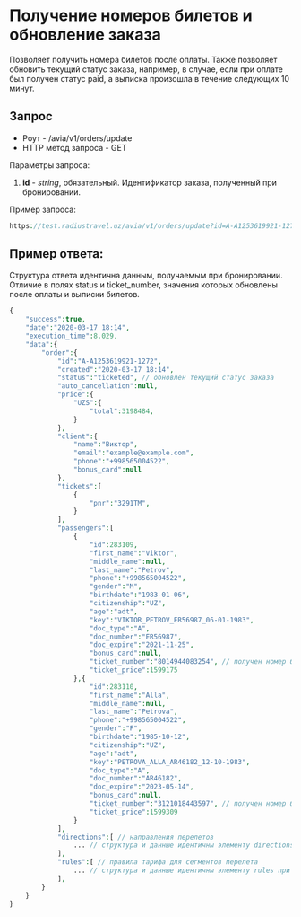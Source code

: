 Получение номеров билетов и обновление заказа
=============================================

Позволяет получить номера билетов после оплаты. Также позволяет обновить текущий статус заказа, например, в случае, если при оплате был получен статус paid, а выписка произошла в течение следующих 10 минут.

Запрос
------

* Роут - /avia/v1/orders/update
* HTTP метод запроса - GET

Параметры запроса:

1. **id** - *string*, обязательный. Идентификатор заказа, полученный при бронировании.

Пример запроса:

```php
https://test.radiustravel.uz/avia/v1/orders/update?id=A-A1253619921-1272&token=klmnPYz52MUJPH1ZsPXw
```

Пример ответа:
--------------

Структура ответа идентична данным, получаемым при бронировании. Отличие в полях status и ticket_number, значения которых обновлены после оплаты и выписки билетов.

```php
{
    "success":true,
    "date":"2020-03-17 18:14",
    "execution_time":8.029,
    "data":{
        "order":{
            "id":"A-A1253619921-1272",
            "created":"2020-03-17 18:14",
            "status":"ticketed", // обновлен текущий статус заказа
            "auto_cancellation":null,
            "price":{
                "UZS":{
                    "total":3198484,
                }
            },
            "client":{
                "name":"Виктор",
                "email":"example@example.com",
                "phone":"+998565004522",
                "bonus_card":null
            },
            "tickets":[
                {
                    "pnr":"3291TM",
                }
            ],
            "passengers":[
                {
                    "id":283109,
                    "first_name":"Viktor",
                    "middle_name":null,
                    "last_name":"Petrov",
                    "phone":"+998565004522",
                    "gender":"M",
                    "birthdate":"1983-01-06",
                    "citizenship":"UZ",
                    "age":"adt",
                    "key":"VIKTOR_PETROV_ER56987_06-01-1983",
                    "doc_type":"A",
                    "doc_number":"ER56987",
                    "doc_expire":"2021-11-25",
                    "bonus_card":null,
                    "ticket_number":"8014944083254", // получен номер билета
                    "ticket_price":1599175
                },{
                    "id":283110,
                    "first_name":"Alla",
                    "middle_name":null,
                    "last_name":"Petrova",
                    "phone":"+998565004522",
                    "gender":"F",
                    "birthdate":"1985-10-12",
                    "citizenship":"UZ",
                    "age":"adt",
                    "key":"PETROVA_ALLA_AR46182_12-10-1983",
                    "doc_type":"A",
                    "doc_number":"AR46182",
                    "doc_expire":"2023-05-14",
                    "bonus_card":null,
                    "ticket_number":"3121018443597", // получен номер билета
                    "ticket_price":1599309
                }
            ],
            "directions":[ // направления перелетов
                ... // структура и данные идентичны элементу directions при запросе списка рекомендаций
            ],
            "rules":[ // правила тарифа для сегментов перелета
                ... // структура и данные идентичны элементу rules при запросе данных и условий тарифа для отдельной рекомендации
            ],
        }
    }
}
```